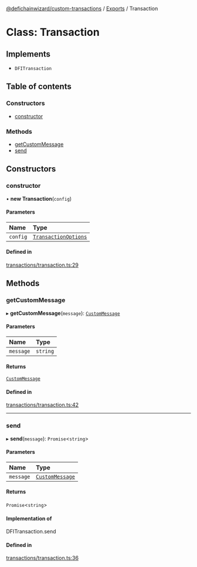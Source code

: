 [@defichainwizard/custom-transactions](../README.md) / [Exports](../modules.md) / Transaction

# Class: Transaction

## Implements

- `DFITransaction`

## Table of contents

### Constructors

- [constructor](Transaction.md#constructor)

### Methods

- [getCustomMessage](Transaction.md#getcustommessage)
- [send](Transaction.md#send)

## Constructors

### constructor

• **new Transaction**(`config`)

#### Parameters

| Name | Type |
| :------ | :------ |
| `config` | [`TransactionOptions`](../interfaces/TransactionOptions.md) |

#### Defined in

[transactions/transaction.ts:29](https://github.com/DeFiChain-Wizard/custom-transcation-library/blob/2b79e8a/src/transactions/transaction.ts#L29)

## Methods

### getCustomMessage

▸ **getCustomMessage**(`message`): [`CustomMessage`](../interfaces/CustomMessage.md)

#### Parameters

| Name | Type |
| :------ | :------ |
| `message` | `string` |

#### Returns

[`CustomMessage`](../interfaces/CustomMessage.md)

#### Defined in

[transactions/transaction.ts:42](https://github.com/DeFiChain-Wizard/custom-transcation-library/blob/2b79e8a/src/transactions/transaction.ts#L42)

___

### send

▸ **send**(`message`): `Promise`<`string`\>

#### Parameters

| Name | Type |
| :------ | :------ |
| `message` | [`CustomMessage`](../interfaces/CustomMessage.md) |

#### Returns

`Promise`<`string`\>

#### Implementation of

DFITransaction.send

#### Defined in

[transactions/transaction.ts:36](https://github.com/DeFiChain-Wizard/custom-transcation-library/blob/2b79e8a/src/transactions/transaction.ts#L36)
